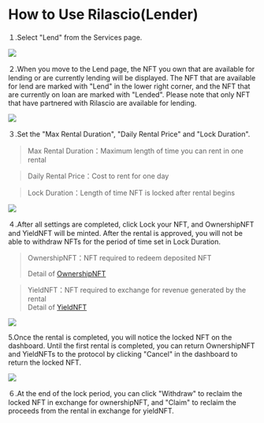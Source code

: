 # How to Use Rilascio(Lender)

１.Select "Lend" from the Services page.

![](../../.gitbook/assets/howToUseRilascio\_step-07.png)

２.When you move to the Lend page, the NFT you own that are available for lending or are currently lending will be displayed. The NFT that are available for lend are marked with "Lend" in the lower right corner, and the NFT that are currently on loan are marked with "Lended". Please note that only NFT that have partnered with Rilascio are available for lending.

![](../../.gitbook/assets/howToUseRilascio\_step-08.png)

３.Set the "Max Rental Duration", "Daily Rental Price" and "Lock Duration".

> Max Rental Duration：Maximum length of time you can rent in one rental

> Daily Rental Price：Cost to rent for one day

> Lock Duration：Length of time NFT is locked after rental begins

![](../../.gitbook/assets/howToUseRilascio\_step-09.png)

４.After all settings are completed, click Lock your NFT, and OwnershipNFT and YieldNFT will be minted. After the rental is approved, you will not be able to withdraw NFTs for the period of time set in Lock Duration.

> OwnershipNFT：NFT required to redeem deposited NFT
>
> Detail of [OwnershipNFT](https://www.notion.so/GitBookDocument-9c75d920a3be4379aae86aa37af2347a)

> YieldNFT：NFT required to exchange for revenue generated by the rental\
> &#x20;Detail of [YieldNFT](https://www.notion.so/GitBookDocument-9c75d920a3be4379aae86aa37af2347a)

![](<../../.gitbook/assets/howToUseRilascio\_step-10 (1).png>)

5.Once the rental is completed, you will notice the locked NFT on the dashboard. Until the first rental is completed, you can return OwnershipNFT and YieldNFTs to the protocol by clicking "Cancel" in the dashboard to return the locked NFT.

![](../../.gitbook/assets/howToUseRilascio\_step-12.png)

６.At the end of the lock period, you can click "Withdraw" to reclaim the locked NFT in exchange for ownershipNFT, and "Claim" to reclaim the proceeds from the rental in exchange for yieldNFT.

